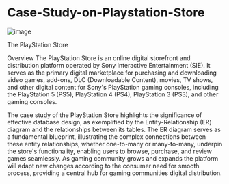 # Case-Study-on-Playstation-Store

 ![image](https://github.com/shahlobsha/Case-Study-on-Playstation-Store/assets/142884379/cbfdcee6-0761-4dec-a44f-d7ef52dc2cde)


The PlayStation Store

Overview
The PlayStation Store is an online digital storefront and distribution platform operated by Sony Interactive Entertainment (SIE). It serves as the primary digital marketplace for purchasing and downloading video games, add-ons, DLC (Downloadable Content), movies, TV shows, and other digital content for Sony's PlayStation gaming consoles, including the PlayStation 5 (PS5), PlayStation 4 (PS4), PlayStation 3 (PS3), and other gaming consoles.

The case study of the PlayStation Store highlights the significance of effective database design, as exemplified by the Entity-Relationship (ER) diagram and the relationships between its tables. The ER diagram serves as a fundamental blueprint, illustrating the complex connections between these entity relationships, whether one-to-many or many-to-many, underpin the store's functionality, enabling users to browse, purchase, and review games seamlessly. As gaming community grows and expands the platform will adapt new changes according to the consumer need for smooth process, providing a central hub for gaming communities digital distribution.
